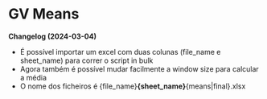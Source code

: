 # GV Means

**Changelog (2024-03-04)**
- É possível importar um excel com duas colunas (file_name e sheet_name) para correr o script in bulk
- Agora também é possível mudar facilmente a window size para calcular a média
- O nome dos ficheiros é {file_name}__{sheet_name}__{means|final}.xlsx

